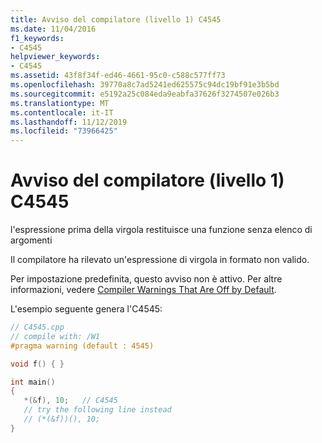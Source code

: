 ```yaml
---
title: Avviso del compilatore (livello 1) C4545
ms.date: 11/04/2016
f1_keywords:
- C4545
helpviewer_keywords:
- C4545
ms.assetid: 43f8f34f-ed46-4661-95c0-c588c577ff73
ms.openlocfilehash: 39770a8c7ad5241ed625575c94dc19bf91e3b5bd
ms.sourcegitcommit: e5192a25c084eda9eabfa37626f3274507e026b3
ms.translationtype: MT
ms.contentlocale: it-IT
ms.lasthandoff: 11/12/2019
ms.locfileid: "73966425"
---
```

# <a name="compiler-warning-level-1-c4545"></a>Avviso del compilatore (livello 1) C4545

l'espressione prima della virgola restituisce una funzione senza elenco di argomenti

Il compilatore ha rilevato un'espressione di virgola in formato non valido.

Per impostazione predefinita, questo avviso non è attivo. Per altre informazioni, vedere [Compiler Warnings That Are Off by Default](../../preprocessor/compiler-warnings-that-are-off-by-default.md).

L'esempio seguente genera l'C4545:

```cpp
// C4545.cpp
// compile with: /W1
#pragma warning (default : 4545)

void f() { }

int main()
{
   *(&f), 10;   // C4545
   // try the following line instead
   // (*(&f))(), 10;
}
```